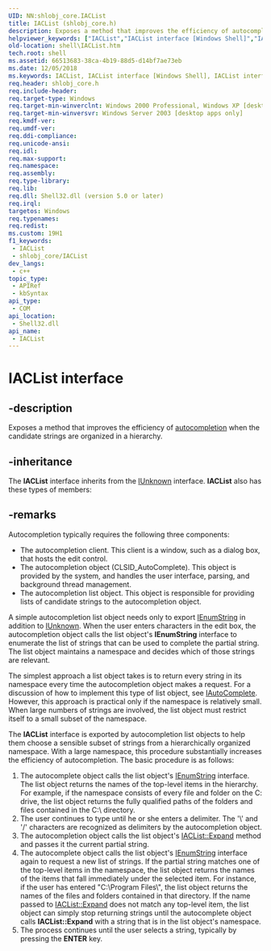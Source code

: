 ```yaml
---
UID: NN:shlobj_core.IACList
title: IACList (shlobj_core.h)
description: Exposes a method that improves the efficiency of autocompletion when the candidate strings are organized in a hierarchy.
helpviewer_keywords: ["IACList","IACList interface [Windows Shell]","IACList interface [Windows Shell]","described","_win32_IACList","shell.IACList","shlobj_core/IACList"]
old-location: shell\IACList.htm
tech.root: shell
ms.assetid: 66513683-38ca-4b19-88d5-d14bf7ae73eb
ms.date: 12/05/2018
ms.keywords: IACList, IACList interface [Windows Shell], IACList interface [Windows Shell],described, _win32_IACList, shell.IACList, shlobj_core/IACList
req.header: shlobj_core.h
req.include-header: 
req.target-type: Windows
req.target-min-winverclnt: Windows 2000 Professional, Windows XP [desktop apps only]
req.target-min-winversvr: Windows Server 2003 [desktop apps only]
req.kmdf-ver: 
req.umdf-ver: 
req.ddi-compliance: 
req.unicode-ansi: 
req.idl: 
req.max-support: 
req.namespace: 
req.assembly: 
req.type-library: 
req.lib: 
req.dll: Shell32.dll (version 5.0 or later)
req.irql: 
targetos: Windows
req.typenames: 
req.redist: 
ms.custom: 19H1
f1_keywords:
 - IACList
 - shlobj_core/IACList
dev_langs:
 - c++
topic_type:
 - APIRef
 - kbSyntax
api_type:
 - COM
api_location:
 - Shell32.dll
api_name:
 - IACList
---
```


# IACList interface


## -description

Exposes a method that improves the efficiency of <a href="/windows/desktop/api/shldisp/nn-shldisp-iautocomplete">autocompletion</a> when the candidate strings are organized in a hierarchy.

## -inheritance

The <b>IACList</b> interface inherits from the <a href="/windows/desktop/api/unknwn/nn-unknwn-iunknown">IUnknown</a> interface. <b>IACList</b> also has these types of members:

## -remarks

Autocompletion typically requires the following three components:
		
        		

<ul>
<li>The autocompletion client. This client is a window, such as a dialog box, that hosts the edit control.</li>
<li>The autocompletion object (CLSID_AutoComplete). This object is provided by the system, and handles the user interface, parsing, and background thread management.</li>
<li>The autocompletion list object. This object is responsible for providing lists of candidate strings to the autocompletion object.</li>
</ul>
A simple autocompletion list object needs only to export <a href="/windows/desktop/api/objidl/nn-objidl-ienumstring">IEnumString</a> in addition to <a href="/windows/desktop/api/unknwn/nn-unknwn-iunknown">IUnknown</a>. When the user enters characters in the edit box, the autocompletion object calls the list object's <b>IEnumString</b> interface to enumerate the list of strings that can be used to complete the partial string. The list object maintains a namespace and decides which of those strings are relevant.

The simplest approach a list object takes is to return every string in its namespace every time the autocompletion object makes a request. For a discussion of how to implement this type of list object, see <a href="/windows/desktop/api/shldisp/nn-shldisp-iautocomplete">IAutoComplete</a>. However, this approach is practical only if the namespace is relatively small. When large numbers of strings are involved, the list object must restrict itself to a small subset of the namespace.

The <b>IACList</b> interface is exported by autocompletion list objects to help them choose a sensible subset of strings from a hierarchically organized namespace. With a large namespace, this procedure substantially increases the efficiency of autocompletion. The basic procedure is as follows:

				

<ol>
<li>The autocomplete object calls the list object's <a href="/windows/desktop/api/objidl/nn-objidl-ienumstring">IEnumString</a> interface. The list object returns the names of the top-level items in the hierarchy. For example, if the namespace consists of every file and folder on the C: drive, the list object returns the fully qualified paths of the folders and files contained in the C:\ directory.</li>
<li>The user continues to type until he or she enters a delimiter. The '\' and '/' characters are recognized as delimiters by the autocompletion object.</li>
<li>The autocompletion object calls the list object's <a href="/windows/desktop/api/shlobj_core/nf-shlobj_core-iaclist-expand">IACList::Expand</a> method and passes it the current partial string.</li>
<li>The autocomplete object calls the list object's <a href="/windows/desktop/api/objidl/nn-objidl-ienumstring">IEnumString</a> interface again to request a new list of strings. If the partial string matches one of the top-level items in the namespace, the list object returns the names of the items that fall immediately under the selected item. For instance, if the user has entered "C:\Program Files\", the list object returns the names of the files and folders contained in that directory. If the name passed to <a href="/windows/desktop/api/shlobj_core/nf-shlobj_core-iaclist-expand">IACList::Expand</a> does not match any top-level item, the list object can simply stop returning strings until the autocomplete object calls <b>IACList::Expand</b> with a string that is in the list object's namespace.</li>
<li>The process continues until the user selects a string, typically by pressing the <b>ENTER</b> key.</li>
</ol>

